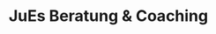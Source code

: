 ---
title: "JuEs Beratung & Coaching"
url: /korschenbroich/jues-beratung-und-coaching/
shop: Allgemein
---